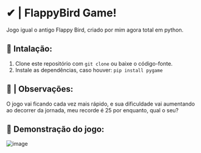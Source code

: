 # ✔ | FlappyBird Game!

Jogo igual o antigo Flappy Bird, criado por mim agora total em python.

## 🔧 Intalação:

1. Clone este repositório com `git clone` ou baixe o código-fonte.
2. Instale as dependências, caso houver: `pip install pygame`

## 🧨 | Observações: 
O jogo vai ficando cada vez mais rápido, e sua dificuldade vai aumentando ao decorrer da jornada, meu recorde é 25 por enquanto, qual o seu?

## 🔭 Demonstração do jogo:


![image](https://github.com/miguelfermo/FlappyBird---game/assets/138122016/d8008fd4-bc71-4d69-ba62-6acc3dc056e8)

